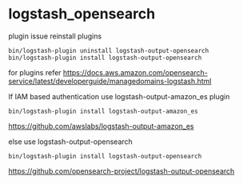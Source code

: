 # logstash_opensearch

plugin issue reinstall plugins 
```
bin/logstash-plugin uninstall logstash-output-opensearch
bin/logstash-plugin install logstash-output-opensearch
```

for plugins refer https://docs.aws.amazon.com/opensearch-service/latest/developerguide/managedomains-logstash.html

If IAM based authentication use logstash-output-amazon_es plugin
```
bin/logstash-plugin install logstash-output-amazon_es
```
https://github.com/awslabs/logstash-output-amazon_es

else 
use logstash-output-opensearch
```
bin/logstash-plugin install logstash-output-opensearch
```
https://github.com/opensearch-project/logstash-output-opensearch
